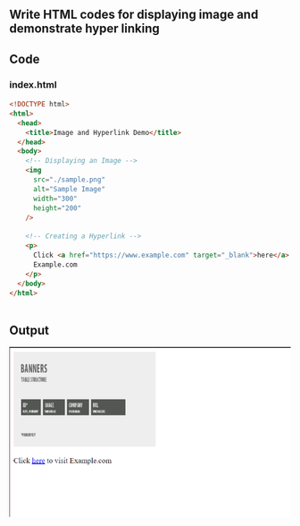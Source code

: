 ## Write HTML codes for displaying image and demonstrate hyper linking


## Code

### index.html


```html
<!DOCTYPE html>
<html>
  <head>
    <title>Image and Hyperlink Demo</title>
  </head>
  <body>
    <!-- Displaying an Image -->
    <img
      src="./sample.png"
      alt="Sample Image"
      width="300"
      height="200"
    />

    <!-- Creating a Hyperlink -->
    <p>
      Click <a href="https://www.example.com" target="_blank">here</a> to visit
      Example.com
    </p>
  </body>
</html>



```

## Output

![Output Image Unavailable](1.png)